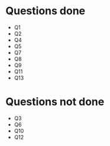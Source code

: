 # Questions done
- Q1
- Q2
- Q4
- Q5
- Q7
- Q8
- Q9
- Q11
- Q13

# Questions not done
- Q3
- Q6
- Q10
- Q12